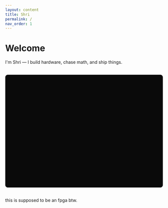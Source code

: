 ```yaml
---
layout: content
title: Shri
permalink: /
nav_order: 1
---
```


# Welcome

I'm Shri — I build hardware, chase math, and ship things.

<div id="hero3d" style="width:100%;height:360px;border:1px solid #333;border-radius:8px;background:#0a0a0a;margin:2rem 0;"></div>

<script src="https://unpkg.com/three@0.160.0/build/three.min.js"></script>
<script>
(function(){
  const el = document.getElementById('hero3d');
  const w = el.clientWidth, h = el.clientHeight;
  const scene = new THREE.Scene();
  const camera = new THREE.PerspectiveCamera(45, w/h, 0.1, 100);
  camera.position.set(0, 0.5, 3.0);

  const renderer = new THREE.WebGLRenderer({ antialias:true, alpha:true });
  renderer.setSize(w, h); 
  renderer.setPixelRatio(Math.min(2, window.devicePixelRatio||1));
  el.appendChild(renderer.domElement);

  // FPGA Board with components
  const fpgaGroup = new THREE.Group();
  scene.add(fpgaGroup);

  // Main PCB substrate (green)
  const pcbGeo = new THREE.BoxGeometry(3.0, 0.08, 2.2);
  const pcbMat = new THREE.MeshStandardMaterial({ 
    color: 0x1a4a1a, 
    metalness: 0.3, 
    roughness: 0.7,
    emissive: 0x0a1a0a,
    emissiveIntensity: 0.2
  });
  const pcb = new THREE.Mesh(pcbGeo, pcbMat);
  fpgaGroup.add(pcb);

  // Main FPGA chip (center, large)
  const fpgaGeo = new THREE.BoxGeometry(1.2, 0.12, 1.2);
  const fpgaMat = new THREE.MeshStandardMaterial({ 
    color: 0x2a2a2f, 
    metalness: 0.8, 
    roughness: 0.2,
    emissive: 0x1a1a2f,
    emissiveIntensity: 0.4
  });
  const fpgaChip = new THREE.Mesh(fpgaGeo, fpgaMat);
  fpgaChip.position.set(0, 0.1, 0);
  fpgaGroup.add(fpgaChip);

  // FPGA pin grid (BGA style)
  const pinGeo = new THREE.SphereGeometry(0.008, 6, 6);
  const pinMat = new THREE.MeshStandardMaterial({ 
    color: 0xcccccc, 
    metalness: 0.9, 
    roughness: 0.1,
    emissive: 0x333333,
    emissiveIntensity: 0.3
  });
  
  // Dense pin grid under FPGA
  for (let x = -0.5; x <= 0.5; x += 0.05) {
    for (let z = -0.5; z <= 0.5; z += 0.05) {
      const pin = new THREE.Mesh(pinGeo, pinMat);
      pin.position.set(x, 0.035, z);
      fpgaGroup.add(pin);
    }
  }

  // Memory chips (DDR4)
  const memGeo = new THREE.BoxGeometry(0.4, 0.06, 0.8);
  const memMat = new THREE.MeshStandardMaterial({ 
    color: 0x1a1a1a, 
    metalness: 0.6, 
    roughness: 0.4,
    emissive: 0x2a1a4a,
    emissiveIntensity: 0.5
  });
  
  // Memory chips on sides
  for (let x = -1.2; x <= 1.2; x += 2.4) {
    const mem = new THREE.Mesh(memGeo, memMat);
    mem.position.set(x, 0.07, 0);
    fpgaGroup.add(mem);
  }

  // Clock oscillators
  const clockGeo = new THREE.CylinderGeometry(0.08, 0.08, 0.05, 8);
  const clockMat = new THREE.MeshStandardMaterial({ 
    color: 0x4a4a2a, 
    metalness: 0.5, 
    roughness: 0.3,
    emissive: 0x6a6a1a,
    emissiveIntensity: 0.6
  });
  
  // Multiple oscillators
  const clockPositions = [[-0.8, 0.8], [0.8, 0.8], [-0.8, -0.8]];
  clockPositions.forEach(([x, z]) => {
    const clock = new THREE.Mesh(clockGeo, clockMat);
    clock.position.set(x, 0.07, z);
    fpgaGroup.add(clock);
  });

  // Power regulators
  const vrGeo = new THREE.BoxGeometry(0.3, 0.08, 0.2);
  const vrMat = new THREE.MeshStandardMaterial({ 
    color: 0x3a2a2a, 
    metalness: 0.7, 
    roughness: 0.3,
    emissive: 0x4a1a1a,
    emissiveIntensity: 0.4
  });
  
  // VRs along the edge
  for (let y = -0.7; y <= 0.7; y += 0.7) {
    const vr = new THREE.Mesh(vrGeo, vrMat);
    vr.position.set(-1.3, 0.08, y);
    fpgaGroup.add(vr);
  }

  // IO connectors (headers)
  const headerGeo = new THREE.BoxGeometry(0.6, 0.15, 0.1);
  const headerMat = new THREE.MeshStandardMaterial({ 
    color: 0x1a1a1a, 
    metalness: 0.8, 
    roughness: 0.2
  });
  
  // Headers on top and bottom edges
  for (let x = -0.8; x <= 0.8; x += 0.8) {
    const header1 = new THREE.Mesh(headerGeo, headerMat);
    header1.position.set(x, 0.115, 1.05);
    fpgaGroup.add(header1);
    
    const header2 = new THREE.Mesh(headerGeo, headerMat);
    header2.position.set(x, 0.115, -1.05);
    fpgaGroup.add(header2);
  }

  // LED indicators (glowing)
  const ledGeo = new THREE.CylinderGeometry(0.02, 0.02, 0.03, 8);
  const ledMat = new THREE.MeshStandardMaterial({ 
    color: 0x00ff88, 
    emissive: 0x00aa44, 
    emissiveIntensity: 1.0,
    metalness: 0.1,
    roughness: 0.8,
    transparent: true,
    opacity: 0.9
  });
  
  // LEDs in a row
  for (let i = 0; i < 6; i++) {
    const led = new THREE.Mesh(ledGeo, ledMat);
    led.position.set(-0.7 + i * 0.15, 0.08, -0.9);
    fpgaGroup.add(led);
  }

  // Trace lines (copper traces)
  const traceGeo = new THREE.PlaneGeometry(2.8, 0.01);
  const traceMat = new THREE.MeshStandardMaterial({ 
    color: 0x8a6a2a, 
    metalness: 0.8, 
    roughness: 0.2,
    emissive: 0x4a3a1a,
    emissiveIntensity: 0.3
  });
  
  // Multiple trace layers
  for (let i = 0; i < 8; i++) {
    const trace = new THREE.Mesh(traceGeo, traceMat);
    trace.position.set(0, 0.041, -0.8 + i * 0.2);
    trace.rotation.x = -Math.PI/2;
    fpgaGroup.add(trace);
    
    const traceV = trace.clone();
    traceV.rotation.z = Math.PI/2;
    traceV.position.set(-1.0 + i * 0.25, 0.041, 0);
    fpgaGroup.add(traceV);
  }

  // Text label on FPGA
  const makeTextTexture = (txt) => {
    const c = document.createElement('canvas');
    c.width = 512; c.height = 256;
    const g = c.getContext('2d');
    g.fillStyle = '#1a1a2f';
    g.fillRect(0, 0, c.width, c.height);
    g.font = 'bold 36px Roboto Mono, monospace';
    g.fillStyle = '#7fffd4';
    g.textAlign = 'center';
    g.textBaseline = 'middle';
    g.fillText(txt, c.width/2, c.height/2 - 20);
    g.font = 'bold 28px Roboto Mono, monospace';
    g.fillText('FPGA', c.width/2, c.height/2 + 20);
    const t = new THREE.CanvasTexture(c);
    t.anisotropy = 4;
    return t;
  };

  const labelGeo = new THREE.PlaneGeometry(1.1, 0.55);
  const labelMat = new THREE.MeshStandardMaterial({ 
    map: makeTextTexture('5iri'),
    transparent: true,
    metalness: 0.1,
    roughness: 0.8
  });
  const label = new THREE.Mesh(labelGeo, labelMat);
  label.position.set(0, 0.121, 0);
  label.rotation.x = -Math.PI/2;
  fpgaGroup.add(label);

  // Lighting
  const key = new THREE.DirectionalLight(0xffffff, 1.0);
  key.position.set(3, 4, 3);
  const rim = new THREE.DirectionalLight(0x66aaff, 0.7);
  rim.position.set(-3, 2, -2);
  const fill = new THREE.AmbientLight(0x334433, 0.6);
  scene.add(key, rim, fill);

  // Resize handler
  const onResize = () => {
    const W = el.clientWidth, H = el.clientHeight;
    camera.aspect = W/H;
    camera.updateProjectionMatrix();
    renderer.setSize(W, H);
  };
  window.addEventListener('resize', onResize);

  // Animation loop
  let t = 0;
  function tick() {
    t += 0.01;
    fpgaGroup.rotation.y = t * 0.4;
    fpgaGroup.rotation.x = Math.sin(t * 0.4) * 0.05;
    
    // Pulse various components
    const pulse1 = (Math.sin(t * 3) + 1) * 0.5;
    const pulse2 = (Math.sin(t * 2.5 + Math.PI/3) + 1) * 0.5;
    const pulse3 = (Math.sin(t * 2 + Math.PI) + 1) * 0.5;
    
    fpgaMat.emissiveIntensity = 0.2 + pulse1 * 0.4;
    memMat.emissiveIntensity = 0.3 + pulse2 * 0.3;
    clockMat.emissiveIntensity = 0.4 + pulse3 * 0.5;
    ledMat.emissiveIntensity = 0.8 + pulse1 * 0.4;
    
    // Animate LEDs individually
    fpgaGroup.children.forEach((child, i) => {
      if (child.material === ledMat) {
        const ledPulse = (Math.sin(t * 4 + i * 0.5) + 1) * 0.5;
        child.material.emissiveIntensity = 0.6 + ledPulse * 0.6;
      }
    });
    
    renderer.render(scene, camera);
    requestAnimationFrame(tick);
  }
  tick();
})();
</script>

this is supposed to be an fpga btw.

